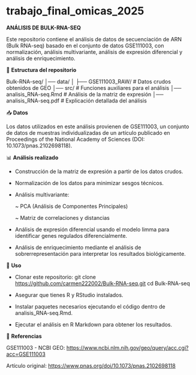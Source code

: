 # trabajo_final_omicas_2025

**ANÁLISIS DE BULK-RNA-SEQ**

Este repositorio contiene el análisis de datos de secuenciación de ARN (Bulk RNA-seq) basado en el conjunto de datos GSE111003, con normalización, análisis multivariante, análisis de expresión diferencial y análisis de enriquecimiento.

📁 **Estructura del repositorio**

Bulk-RNA-seq/ │── data/ │ ├── GSE111003_RAW/ # Datos crudos obtenidos de GEO │── src/ # Funciones auxiliares para el análisis │── analisis_RNA-seq.Rmd # Análisis de la matriz de expresión │── analisis_RNA-seq.pdf # Explicación detallada del análisis

📥 **Datos**

Los datos utilizados en este análisis provienen de GSE111003, un conjunto de datos de muestras individualizadas de un artículo publicado en Proceedings of the National Academy of Sciences (DOI: 10.1073/pnas.2102698118).

📊 **Análisis realizado**

- Construcción de la matriz de expresión a partir de los datos crudos.

- Normalización de los datos para minimizar sesgos técnicos.

- Análisis multivariante:

  ~ PCA (Análisis de Componentes Principales)

  ~ Matriz de correlaciones y distancias

- Análisis de expresión diferencial usando el modelo limma para identificar genes regulados diferencialmente.

- Análisis de enriquecimiento mediante el análisis de sobrerrepresentación para interpretar los resultados biológicamente.

🚀 **Uso**

- Clonar este repositorio: git clone https://github.com/carmen222002/Bulk-RNA-seq.git cd Bulk-RNA-seq

- Asegurar que tienes R y RStudio instalados.

- Instalar paquetes necesarios ejecutando el código dentro de analisis_RNA-seq.Rmd.

- Ejecutar el análisis en R Markdown para obtener los resultados.

📄 **Referencias**

GSE111003 - NCBI GEO: https://www.ncbi.nlm.nih.gov/geo/query/acc.cgi?acc=GSE111003

Artículo original: https://www.pnas.org/doi/10.1073/pnas.2102698118
